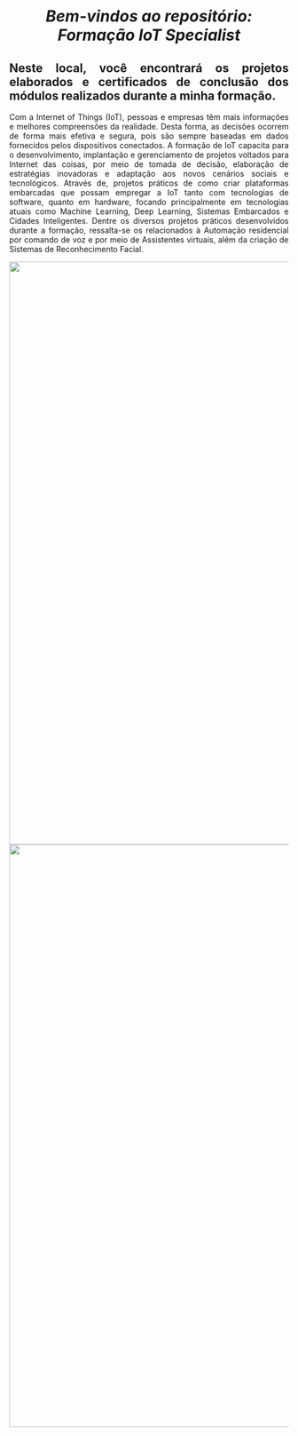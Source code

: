 <span align="center">

#  *Bem-vindos ao repositório: Formação IoT Specialist*
 
</span>

<span align="justify">

## Neste local, você encontrará os projetos elaborados e certificados de conclusão dos módulos realizados durante a minha formação.


Com a Internet of Things (IoT), pessoas e empresas têm mais informações e melhores compreensões da realidade. Desta forma, as decisões ocorrem de forma mais efetiva e segura, pois são sempre baseadas em dados fornecidos pelos dispositivos conectados. A formação de IoT capacita para o desenvolvimento, implantação e gerenciamento de projetos voltados para Internet das coisas, por meio de tomada de decisão, elaboração de estratégias inovadoras e adaptação aos novos cenários sociais e tecnológicos. Através de, projetos práticos de como criar plataformas embarcadas que possam empregar a IoT tanto com tecnologias de software, quanto em hardware, focando principalmente em tecnologias atuais como Machine Learning, Deep Learning, Sistemas Embarcados e Cidades Inteligentes. Dentre os diversos projetos práticos desenvolvidos durante a formação, ressalta-se os relacionados à Automação residencial por comando de voz e por meio de Assistentes virtuais, além da criação de Sistemas de Reconhecimento Facial. 

</span>

<div align="center">
<img src="https://user-images.githubusercontent.com/111321791/208213213-ca1e28af-68e8-4733-844e-c7676872a03f.PNG" width="1050px" />
</div>

<div align="center">
<img src="https://user-images.githubusercontent.com/111321791/208213259-39a2b46f-8187-4ae3-a33c-516149f9387d.PNG" width="1050px" />
</div>
